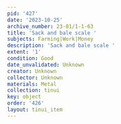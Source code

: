 ```yaml
---
pid: '427'
date: '2023-10-25'
archive_number: 23-01/1-1-63
title: 'Sack and bale scale '
subjects: Farming|Work|Money
description: 'Sack and bale scale '
extent: '1'
condition: Good
date_unvalidated: Unknown
creator: Unknown
collector: Unknown
materials: Metal
collection: tinui
key: object
order: '426'
layout: tinui_item
---
```


